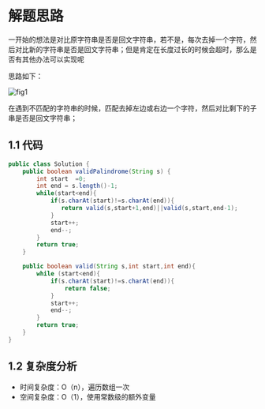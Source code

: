 # 解题思路

一开始的想法是对比原字符串是否是回文字符串，若不是，每次去掉一个字符，然后对比新的字符串是否是回文字符串；但是肯定在长度过长的时候会超时，那么是否有其他办法可以实现呢

思路如下：

![fig1](https://assets.leetcode-cn.com/solution-static/680/680_fig1.png)

在遇到不匹配的字符串的时候，匹配去掉左边或右边一个字符，然后对比剩下的子串是否是回文字符串；

## 1.1 代码

```java
public class Solution {
    public boolean validPalindrome(String s) {
        int start  =0;
        int end = s.length()-1;
        while(start<end){
            if(s.charAt(start)!=s.charAt(end)){
               return valid(s,start+1,end)||valid(s,start,end-1);
            }
            start++;
            end--;
        }
        return true;
    }

    public boolean valid(String s,int start,int end){
        while (start<end){
            if(s.charAt(start)!=s.charAt(end)){
                return false;
            }
            start++;
            end--;
        }
        return true;
    }
}
```

## 1.2 复杂度分析

* 时间复杂度：O（n），遍历数组一次
* 空间复杂度：O（1），使用常数级的额外变量